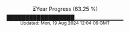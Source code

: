 <p align="center">
⏳Year Progress (63.25 %)<br>
██████████████████▁▁▁▁▁▁▁▁▁▁▁▁ <br>
<sub>Updated: Mon, 19 Aug 2024 12:04:06 GMT</sub>
</p>

